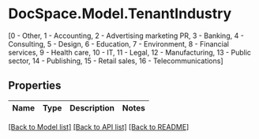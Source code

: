 # DocSpace.Model.TenantIndustry
[0 - Other, 1 - Accounting, 2 - Advertising marketing PR, 3 - Banking, 4 - Consulting, 5 - Design, 6 - Education, 7 - Environment, 8 - Financial services, 9 - Health care, 10 - IT, 11 - Legal, 12 - Manufacturing, 13 - Public sector, 14 - Publishing, 15 - Retail sales, 16 - Telecommunications]

## Properties

Name | Type | Description | Notes
------------ | ------------- | ------------- | -------------

[[Back to Model list]](../README.md#documentation-for-models) [[Back to API list]](../README.md#documentation-for-api-endpoints) [[Back to README]](../README.md)

